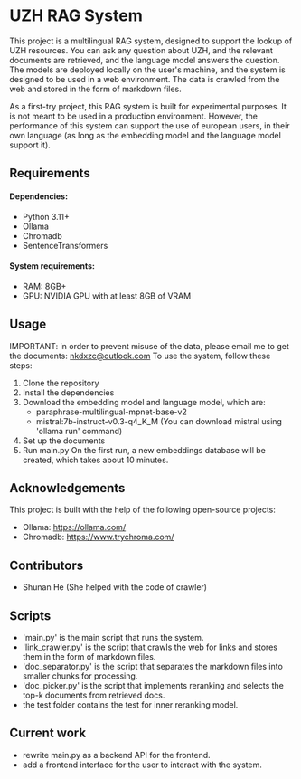 # UZH RAG System
This project is a multilingual RAG system, designed to support the lookup of UZH resources. You can
ask any question about UZH, and the relevant documents are retrieved, and the language model answers the 
question. The models are deployed locally on the user's machine, and the system is designed to be used in 
a web environment. The data is crawled from the web and stored in the form of markdown files.  

As a first-try project, this RAG system is built for experimental purposes. It is not meant to be used 
in a production environment. However, the performance of this system can support the use of european users,
in their own language (as long as the embedding model and the language model support it). 

## Requirements
#### Dependencies:
- Python 3.11+
- Ollama
- Chromadb  
- SentenceTransformers
#### System requirements:
- RAM: 8GB+  
- GPU: NVIDIA GPU with at least 8GB of VRAM

## Usage
IMPORTANT: in order to prevent misuse of the data, please email me to get the documents: nkdxzc@outlook.com
To use the system, follow these steps:
1. Clone the repository
2. Install the dependencies
3. Download the embedding model and language model, which are:
    - paraphrase-multilingual-mpnet-base-v2
    - mistral:7b-instruct-v0.3-q4_K_M (You can download mistral using 'ollama run' command)
4. Set up the documents
5. Run main.py
On the first run, a new embeddings  database will be created, which takes about 10 minutes.

## Acknowledgements
This project is built with the help of the following open-source projects:
- Ollama: https://ollama.com/
- Chromadb: https://www.trychroma.com/  

## Contributors
- Shunan He (She helped with the code of crawler)

## Scripts
- 'main.py' is the main script that runs the system.
- 'link_crawler.py' is the script that crawls the web for links and stores them in the form of markdown files.
- 'doc_separator.py' is the script that separates the markdown files into smaller chunks for processing.
- 'doc_picker.py' is the script that implements reranking and selects the top-k documents from retrieved docs.
- the test folder contains the test for inner reranking model.

## Current work
- rewrite main.py as a backend API for the frontend.
- add a frontend interface for the user to interact with the system.
